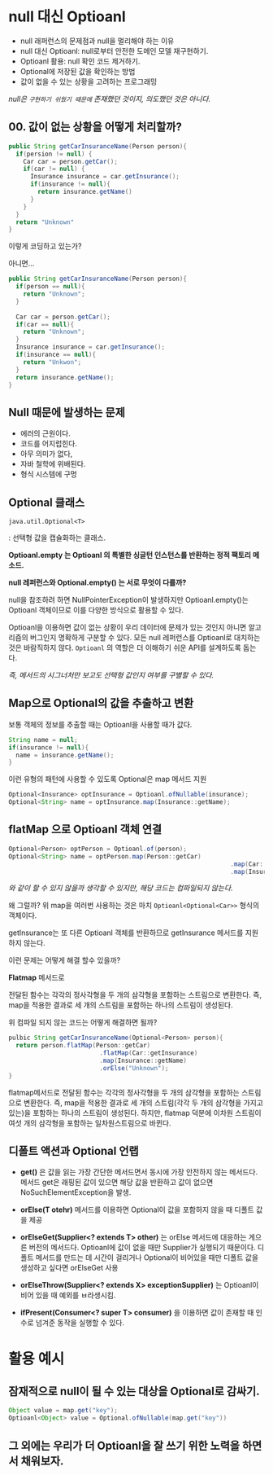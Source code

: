 # null 대신 Optioanl

- null 래퍼런스의 문제점과 null을 멀리해야 하는 이유
- null 대신 Optioanl: null로부터 안전한 도메인 모델 재구현하기.
- Optioanl 활용: null 확인 코드 제거하기.
- Optional에 저장된 값을 확인하는 방법
- 값이 없을 수 있는 상황을 고려하는 프로그래밍



*null은  `구현하기 쉬웠기 때문에` 존재했던 것이지, 의도했던 것은 아니다.*



## 00. 값이 없는 상황을 어떻게 처리할까?

```java
public String getCarInsuranceName(Person person){
  if(persion != null) {
    Car car = person.getCar();
    if(car != null) {
      Insurance insurance = car.getInsurance();
      if(insurance != null){
        return insurance.getName()
      }
    }
  }
  return "Unknown"
}
```

이렇게 코딩하고 있는가?

아니면...

```java
public String getCarInsuranceName(Person person){
  if(person == null){
    return "Unknown";
  }
  
  Car car = person.getCar();
  if(car == null){
    return "Unknown";
  }
  Insurance insurance = car.getInsurance();
  if(insurance == null){
    return "Unkwon";
  }
  return insurance.getName();
}
```



## Null 때문에 발생하는 문제

- 에러의 근원이다.
- 코드를 어지럽힌다.
- 아무 의미가 없다,
- 자바 철학에 위배된다.
- 형식 시스템에 구멍



## Optional 클래스

`java.util.Optional<T>` 

: 선택형 값을 캡슐화하는 클래스.

**Optioanl.empty 는 Optioanl 의 특별한 싱글턴 인스턴스를 반환하는 정적 팩토리 메소드.**



**null 레퍼런스와 Optional.empty() 는 서로 무엇이 다를까?**

null을 참조하려 하면 NullPointerException이 발생하지만 Optioanl.empty()는 Optioanl 객체이므로 이를 다양한 방식으로 활용할 수 있다.

Optioanl을 이용하면 값이 없는 상황이 우리 데이터에 문제가 있는 것인지 아니면 알고리즘의 버그인지 명확하게 구분할 수 있다. 모든 null 레퍼런스를 Optioanl로 대치하는 것은 바람직하지 않다. `Optioanl` 의 역할은 더 이해하기 쉬운 API를 설계하도록 돕는다.

*즉, 메서드의 시그너처만 보고도 선택형 값인지 여부를 구별할 수 있다.*



## Map으로 Optional의 값을 추출하고 변환

보통 객체의 정보를 추출할 때는 Optioanl을 사용할 때가 값다.

```java
String name = null;
if(insurance != null){
  name = insurance.getName();
}
```

이런 유형의 패턴에 사용할 수 있도록 Optional은 map 메서드 지원

```java
Optional<Insurance> optInsurance = Optioanl.ofNullable(insurance);
Optional<String> name = optInsurance.map(Insurance::getName);
```



## flatMap 으로 Optioanl 객체 연결

```java
Optional<Person> optPerson = Optioanl.of(person);
Optional<String> name = optPerson.map(Person::getCar)
  															 .map(Car::getInsurance)
  															 .map(Insurance::getName);
```

*와 같이 할 수 있지 않을까 생각할 수 있지만, 해당 코드는 컴파일되지 않는다.*

왜 그럴까? 위 map을 여러번 사용하는 것은 마치 `Optioanl<Optional<Car>>` 형식의 객체이다.

getInsurance는 또 다른 Optioanl 객체를 반환하므로 getInsurance 메서드를 지원하지 않는다.



이런 문제는 어떻게 해결 할수 있을까?

**Flatmap** 메서드로

전달된 함수는 각각의 정사각형을 두 개의 삼각형을 포함하는 스트림으로 변환한다. 즉, map을 적용한 결과로 세 개의 스트림을 포함하는 하나의 스트림이 생성된다.



위 컴파일 되지 않는 코드는 어떻게 해결하면 될까?

```java
pulbic String getCarInsuranceName(Optional<Person> person){
  return person.flatMap(Person::getCar)
    					 .flatMap(Car::getInsurance)
    					 .map(Insurance::getName)
    					 .orElse("Unknown");
}
```

flatmap메서드로 전달된 함수는 각각의 정사각형을 두 개의 삼각형을 포함하는 스트림으로 변환한다. 즉, map을 적용한 결과로 세 개의 스트림(각각 두 개의 삼각형을 가지고 있는)을 포함하는 하나의 스트림이 생성된다. 하지만, flatmap 덕분에 이차원 스트림이 여섯 개의 삼각형을 포함하는 일차원스트림으로 바뀐다.



## 디폴트 액션과 Optional 언랩

- **get()** 은 값을 읽는 가장 간단한 메서드면서 동시에 가장 안전하지 않는 메서드다. 메서드 get은 래핑된 값이 있으면 해당 값을 반환하고 값이 없으면 NoSuchElementException을 발생.
- **orElse(T otehr)** 메서드를 이용하면 Optional이 값을 포함하지 않을 때 디폴트 값을 제공
- **orElseGet(Supplier<? extends T> other)** 는 orElse 메서드에 대응하는 게으른 버전의 메서드다. Optioanl에 값이 없을 때만 Supplier가 실행되기 때문이다. 디폴트 메서드를 만드는 데 시간이 걸리거나 Optional이 비어있을 때만 디폴트 값을 생성하고 싶다면 orElseGet 사용

- **orElseThrow(Supplier<? extends X> exceptionSupplier)** 는 Optioanl이 비어 있을 때 예외를 ㅂ라생시킴.
- **ifPresent(Consumer<? super T> consumer)** 을 이용하면 값이 존재할 때 인수로 넘겨준 동작을 실행할 수 있다.



# 활용 예시

## 잠재적으로 null이 될 수 있는 대상을 Optional로 감싸기.

```java
Object value = map.get("key");
Optioanl<Object> value = Optional.ofNullable(map.get("key"))
```



## 그 외에는 우리가 더 Optioanl을 잘 쓰기 위한 노력을 하면서 채워보자.















































